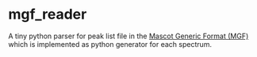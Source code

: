 # mgf_reader

A tiny python parser for peak list file in the [Mascot Generic Format (MGF)](http://www.matrixscience.com/help/data_file_help.html) which is implemented as python generator for each spectrum.
